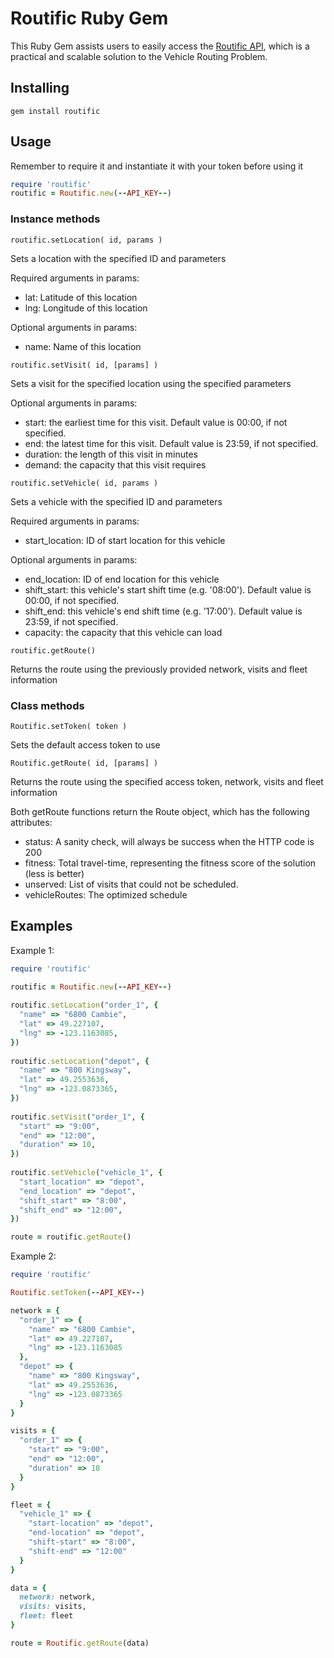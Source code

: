 Routific Ruby Gem
=================

This Ruby Gem assists users to easily access the [Routific API][1], which is a practical and scalable solution to the Vehicle Routing Problem.

  [1]: https://routific.com/developers

Installing
----------

`gem install routific`

Usage
-----
Remember to require it and instantiate it with your token before using it

```ruby
require 'routific'
routific = Routific.new(--API_KEY--)
```

### Instance methods

`routific.setLocation( id, params )`

Sets a location with the specified ID and parameters

Required arguments in params:
  
 - lat: Latitude of this location
 - lng: Longitude of this location

Optional arguments in params:

 - name: Name of this location

`routific.setVisit( id, [params] )`

Sets a visit for the specified location using the specified parameters

Optional arguments in params:

 - start: the earliest time for this visit. Default value is 00:00, if not specified. 
 - end: the latest time for this visit. Default value is    23:59, if not specified.
 - duration: the length of this visit in minutes
 - demand: the capacity that this visit requires

`routific.setVehicle( id, params )`

Sets a vehicle with the specified ID and parameters
 
Required arguments in params:

 - start_location: ID of start location for this vehicle

Optional arguments in params:

 - end_location: ID of end location for this vehicle
 - shift_start: this vehicle's start shift time (e.g. '08:00'). Default value is 00:00, if not specified.
 - shift_end: this vehicle's end shift time (e.g. '17:00'). Default value is 23:59, if not specified.
 - capacity: the capacity that this vehicle can load

`routific.getRoute()`

Returns the route using the previously provided network, visits and fleet information


### Class methods

`Routific.setToken( token )`
 
Sets the default access token to use

`Routific.getRoute( id, [params] )`

Returns the route using the specified access token, network, visits and fleet information


Both getRoute functions return the Route object, which has the following attributes:

 - status: A sanity check, will always be success when the HTTP code is 200
 - fitness: Total travel-time, representing the fitness score of the solution (less is better)
 - unserved: List of visits that could not be scheduled. 
 - vehicleRoutes: The optimized schedule

Examples
--------
Example 1:

```ruby
require 'routific'
    
routific = Routific.new(--API_KEY--)

routific.setLocation("order_1", {
  "name" => "6800 Cambie",
  "lat" => 49.227107,
  "lng" => -123.1163085,
})
    
routific.setLocation("depot", {
  "name" => "800 Kingsway",
  "lat" => 49.2553636,
  "lng" => -123.0873365,
})
    
routific.setVisit("order_1", {
  "start" => "9:00",
  "end" => "12:00",
  "duration" => 10,
})
    
routific.setVehicle("vehicle_1", {
  "start_location" => "depot",
  "end_location" => "depot",
  "shift_start" => "8:00",
  "shift_end" => "12:00",
})

route = routific.getRoute()
```

Example 2:

```ruby
require 'routific'

Routific.setToken(--API_KEY--)

network = {
  "order_1" => {
    "name" => "6800 Cambie",
    "lat" => 49.227107,
    "lng" => -123.1163085
  },
  "depot" => {
    "name" => "800 Kingsway",
    "lat" => 49.2553636,
    "lng" => -123.0873365
  }
}

visits = {
  "order_1" => {
    "start" => "9:00",
    "end" => "12:00",
    "duration" => 10
  }
}

fleet = {
  "vehicle_1" => {
    "start-location" => "depot",
    "end-location" => "depot",
    "shift-start" => "8:00",
    "shift-end" => "12:00"
  }
}

data = {
  network: network,
  visits: visits,
  fleet: fleet
}

route = Routific.getRoute(data)
```
